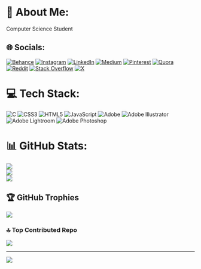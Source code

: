 # 💫 About Me:
Computer Science Student


## 🌐 Socials:
[![Behance](https://img.shields.io/badge/Behance-1769ff?logo=behance&logoColor=white)](https://behance.net/mkbs_alaa) [![Instagram](https://img.shields.io/badge/Instagram-%23E4405F.svg?logo=Instagram&logoColor=white)](https://instagram.com/mkbs_alaa) [![LinkedIn](https://img.shields.io/badge/LinkedIn-%230077B5.svg?logo=linkedin&logoColor=white)](https://linkedin.com/in/alaa-mekibes) [![Medium](https://img.shields.io/badge/Medium-12100E?logo=medium&logoColor=white)](https://medium.com/@mkbs_alaa) [![Pinterest](https://img.shields.io/badge/Pinterest-%23E60023.svg?logo=Pinterest&logoColor=white)](https://pinterest.com/mkbs_alaa) [![Quora](https://img.shields.io/badge/Quora-%23B92B27.svg?logo=Quora&logoColor=white)](https://quora.com/profile/Mkbs-Alaa) [![Reddit](https://img.shields.io/badge/Reddit-%23FF4500.svg?logo=Reddit&logoColor=white)](https://reddit.com/user/mkbs_alaa) [![Stack Overflow](https://img.shields.io/badge/-Stackoverflow-FE7A16?logo=stack-overflow&logoColor=white)](https://stackoverflow.com/users/27068407) [![X](https://img.shields.io/badge/X-black.svg?logo=X&logoColor=white)](https://x.com/mkbs_alaa) 

# 💻 Tech Stack:
![C](https://img.shields.io/badge/c-%2300599C.svg?style=for-the-badge&logo=c&logoColor=white) ![CSS3](https://img.shields.io/badge/css3-%231572B6.svg?style=for-the-badge&logo=css3&logoColor=white) ![HTML5](https://img.shields.io/badge/html5-%23E34F26.svg?style=for-the-badge&logo=html5&logoColor=white) ![JavaScript](https://img.shields.io/badge/javascript-%23323330.svg?style=for-the-badge&logo=javascript&logoColor=%23F7DF1E) ![Adobe](https://img.shields.io/badge/adobe-%23FF0000.svg?style=for-the-badge&logo=adobe&logoColor=white) ![Adobe Illustrator](https://img.shields.io/badge/adobe%20illustrator-%23FF9A00.svg?style=for-the-badge&logo=adobe%20illustrator&logoColor=white) ![Adobe Lightroom](https://img.shields.io/badge/Adobe%20Lightroom-31A8FF.svg?style=for-the-badge&logo=Adobe%20Lightroom&logoColor=white) ![Adobe Photoshop](https://img.shields.io/badge/adobe%20photoshop-%2331A8FF.svg?style=for-the-badge&logo=adobe%20photoshop&logoColor=white)
# 📊 GitHub Stats:
![](https://github-readme-stats.vercel.app/api?username=alaa-mekibes&theme=github_dark_dimmed&hide_border=false&include_all_commits=false&count_private=false)<br/>
![](https://github-readme-streak-stats.herokuapp.com/?user=alaa-mekibes&theme=github_dark_dimmed&hide_border=false)<br/>
![](https://github-readme-stats.vercel.app/api/top-langs/?username=alaa-mekibes&theme=github_dark_dimmed&hide_border=false&include_all_commits=false&count_private=false&layout=compact)

## 🏆 GitHub Trophies
![](https://github-profile-trophy.vercel.app/?username=alaa-mekibes&theme=radical&no-frame=false&no-bg=true&margin-w=4)

### 🔝 Top Contributed Repo
![](https://github-contributor-stats.vercel.app/api?username=alaa-mekibes&limit=5&theme=dark&combine_all_yearly_contributions=true)

---
[![](https://visitcount.itsvg.in/api?id=alaa-mekibes&icon=0&color=0)](https://visitcount.itsvg.in)

<!-- Proudly created with GPRM ( https://gprm.itsvg.in ) -->
